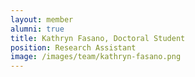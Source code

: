```yaml
---
layout: member
alumni: true
title: Kathryn Fasano, Doctoral Student
position: Research Assistant
image: /images/team/kathryn-fasano.png
---
```


